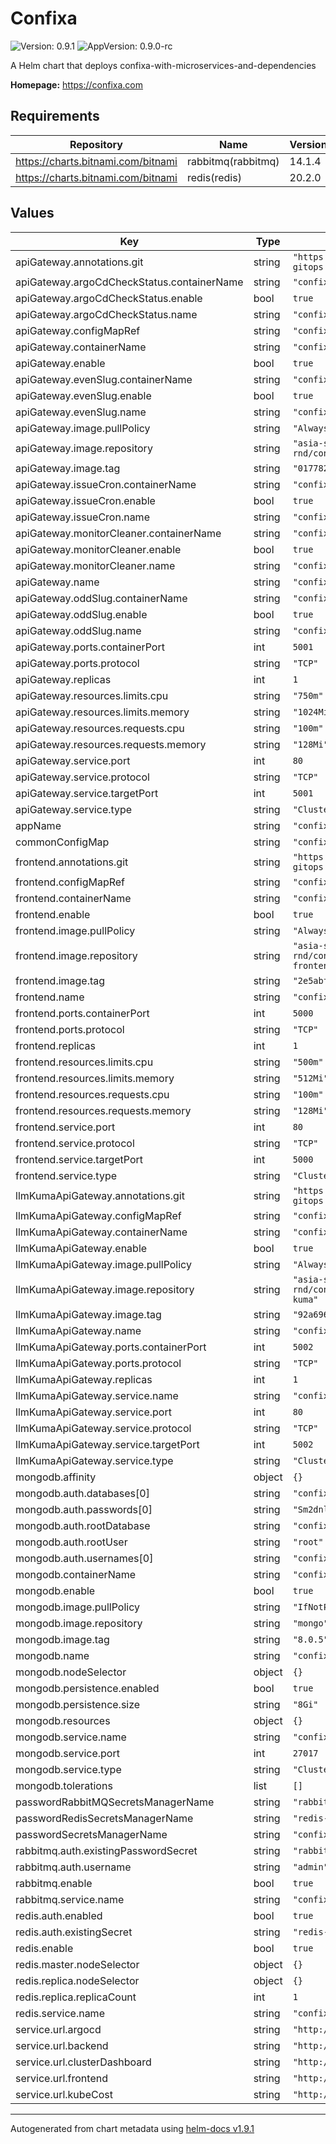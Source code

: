 # Confixa

![Version: 0.9.1](https://img.shields.io/badge/Version-0.9.1-informational?style=flat-square) ![AppVersion: 0.9.0-rc](https://img.shields.io/badge/AppVersion-0.9.0--rc-informational?style=flat-square)

A Helm chart that deploys confixa-with-microservices-and-dependencies

**Homepage:** <https://confixa.com>

## Requirements

| Repository | Name | Version |
|------------|------|---------|
| https://charts.bitnami.com/bitnami | rabbitmq(rabbitmq) | 14.1.4 |
| https://charts.bitnami.com/bitnami | redis(redis) | 20.2.0 |

## Values

| Key | Type | Default | Description |
|-----|------|---------|-------------|
| apiGateway.annotations.git | string | `"https://github.com/confixa/confixa-gitops.git"` |  |
| apiGateway.argoCdCheckStatus.containerName | string | `"confixa-argocd-check-status"` |  |
| apiGateway.argoCdCheckStatus.enable | bool | `true` |  |
| apiGateway.argoCdCheckStatus.name | string | `"confixa-argocd-check-status"` |  |
| apiGateway.configMapRef | string | `"confixa-api"` |  |
| apiGateway.containerName | string | `"confixa-api"` |  |
| apiGateway.enable | bool | `true` |  |
| apiGateway.evenSlug.containerName | string | `"confixa-even-slug"` |  |
| apiGateway.evenSlug.enable | bool | `true` |  |
| apiGateway.evenSlug.name | string | `"confixa-even-slug"` |  |
| apiGateway.image.pullPolicy | string | `"Always"` |  |
| apiGateway.image.repository | string | `"asia-south1-docker.pkg.dev/confixa-rnd/confixa-docker-images/dev-confixa-api"` |  |
| apiGateway.image.tag | string | `"01778275dbb85ecb65f5902872c47c3716e7434e"` |  |
| apiGateway.issueCron.containerName | string | `"confixa-issue-cron"` |  |
| apiGateway.issueCron.enable | bool | `true` |  |
| apiGateway.issueCron.name | string | `"confixa-issue-cron"` |  |
| apiGateway.monitorCleaner.containerName | string | `"confixa-monitor-cleaner"` |  |
| apiGateway.monitorCleaner.enable | bool | `true` |  |
| apiGateway.monitorCleaner.name | string | `"confixa-monitor-cleaner"` |  |
| apiGateway.name | string | `"confixa-api"` |  |
| apiGateway.oddSlug.containerName | string | `"confixa-odd-slug"` |  |
| apiGateway.oddSlug.enable | bool | `true` |  |
| apiGateway.oddSlug.name | string | `"confixa-odd-slug"` |  |
| apiGateway.ports.containerPort | int | `5001` |  |
| apiGateway.ports.protocol | string | `"TCP"` |  |
| apiGateway.replicas | int | `1` |  |
| apiGateway.resources.limits.cpu | string | `"750m"` |  |
| apiGateway.resources.limits.memory | string | `"1024Mi"` |  |
| apiGateway.resources.requests.cpu | string | `"100m"` |  |
| apiGateway.resources.requests.memory | string | `"128Mi"` |  |
| apiGateway.service.port | int | `80` |  |
| apiGateway.service.protocol | string | `"TCP"` |  |
| apiGateway.service.targetPort | int | `5001` |  |
| apiGateway.service.type | string | `"ClusterIP"` |  |
| appName | string | `"confixa"` |  |
| commonConfigMap | string | `"confixa-configmap"` |  |
| frontend.annotations.git | string | `"https://github.com/confixa/confixa-gitops.git"` |  |
| frontend.configMapRef | string | `"confixa-frontend"` |  |
| frontend.containerName | string | `"confixa-frontend"` |  |
| frontend.enable | bool | `true` |  |
| frontend.image.pullPolicy | string | `"Always"` |  |
| frontend.image.repository | string | `"asia-south1-docker.pkg.dev/confixa-rnd/confixa-docker-images/dev-confixa-frontend"` |  |
| frontend.image.tag | string | `"2e5abf2b678d73c447f39fb4da1cb80a14e2fd44"` |  |
| frontend.name | string | `"confixa-frontend"` |  |
| frontend.ports.containerPort | int | `5000` |  |
| frontend.ports.protocol | string | `"TCP"` |  |
| frontend.replicas | int | `1` |  |
| frontend.resources.limits.cpu | string | `"500m"` |  |
| frontend.resources.limits.memory | string | `"512Mi"` |  |
| frontend.resources.requests.cpu | string | `"100m"` |  |
| frontend.resources.requests.memory | string | `"128Mi"` |  |
| frontend.service.port | int | `80` |  |
| frontend.service.protocol | string | `"TCP"` |  |
| frontend.service.targetPort | int | `5000` |  |
| frontend.service.type | string | `"ClusterIP"` |  |
| llmKumaApiGateway.annotations.git | string | `"https://github.com/confixa/confixa-gitops.git"` |  |
| llmKumaApiGateway.configMapRef | string | `"confixa-llm-kuma-api"` |  |
| llmKumaApiGateway.containerName | string | `"confixa-llm-kuma-api"` |  |
| llmKumaApiGateway.enable | bool | `true` |  |
| llmKumaApiGateway.image.pullPolicy | string | `"Always"` |  |
| llmKumaApiGateway.image.repository | string | `"asia-south1-docker.pkg.dev/confixa-rnd/confixa-docker-images/dev-confixa-llm-kuma"` |  |
| llmKumaApiGateway.image.tag | string | `"92a696443cf10356ee9353126f09a8f88b969128"` |  |
| llmKumaApiGateway.name | string | `"confixa-llm-kuma-api"` |  |
| llmKumaApiGateway.ports.containerPort | int | `5002` |  |
| llmKumaApiGateway.ports.protocol | string | `"TCP"` |  |
| llmKumaApiGateway.replicas | int | `1` |  |
| llmKumaApiGateway.service.name | string | `"confixa-llm-kuma-api"` |  |
| llmKumaApiGateway.service.port | int | `80` |  |
| llmKumaApiGateway.service.protocol | string | `"TCP"` |  |
| llmKumaApiGateway.service.targetPort | int | `5002` |  |
| llmKumaApiGateway.service.type | string | `"ClusterIP"` |  |
| mongodb.affinity | object | `{}` |  |
| mongodb.auth.databases[0] | string | `"confixa"` |  |
| mongodb.auth.passwords[0] | string | `"Sm2dnl23dwe7lerPDD"` |  |
| mongodb.auth.rootDatabase | string | `"confixa"` |  |
| mongodb.auth.rootUser | string | `"root"` |  |
| mongodb.auth.usernames[0] | string | `"confixa-admin"` |  |
| mongodb.containerName | string | `"confixa-mongodb"` |  |
| mongodb.enable | bool | `true` |  |
| mongodb.image.pullPolicy | string | `"IfNotPresent"` |  |
| mongodb.image.repository | string | `"mongo"` |  |
| mongodb.image.tag | string | `"8.0.5"` |  |
| mongodb.name | string | `"confixa-mongodb"` |  |
| mongodb.nodeSelector | object | `{}` |  |
| mongodb.persistence.enabled | bool | `true` |  |
| mongodb.persistence.size | string | `"8Gi"` |  |
| mongodb.resources | object | `{}` |  |
| mongodb.service.name | string | `"confixa-mongodb"` |  |
| mongodb.service.port | int | `27017` |  |
| mongodb.service.type | string | `"ClusterIP"` |  |
| mongodb.tolerations | list | `[]` |  |
| passwordRabbitMQSecretsManagerName | string | `"rabbitmq-password-secret"` |  |
| passwordRedisSecretsManagerName | string | `"redis-password-secret"` |  |
| passwordSecretsManagerName | string | `"confixa-passwords-secret"` |  |
| rabbitmq.auth.existingPasswordSecret | string | `"rabbitmq-password-secret"` |  |
| rabbitmq.auth.username | string | `"admin"` |  |
| rabbitmq.enable | bool | `true` |  |
| rabbitmq.service.name | string | `"confixa-rabbitmq"` |  |
| redis.auth.enabled | bool | `true` |  |
| redis.auth.existingSecret | string | `"redis-password-secret"` |  |
| redis.enable | bool | `true` |  |
| redis.master.nodeSelector | object | `{}` |  |
| redis.replica.nodeSelector | object | `{}` |  |
| redis.replica.replicaCount | int | `1` |  |
| redis.service.name | string | `"confixa-redis-master"` |  |
| service.url.argocd | string | `"http://localhost:3000"` |  |
| service.url.backend | string | `"http://localhost:5001"` |  |
| service.url.clusterDashboard | string | `"http://localhost:9091"` |  |
| service.url.frontend | string | `"http://localhost:5000"` |  |
| service.url.kubeCost | string | `"http://localhost:9090"` |  |

----------------------------------------------
Autogenerated from chart metadata using [helm-docs v1.9.1](https://github.com/norwoodj/helm-docs/releases/v1.9.1)
